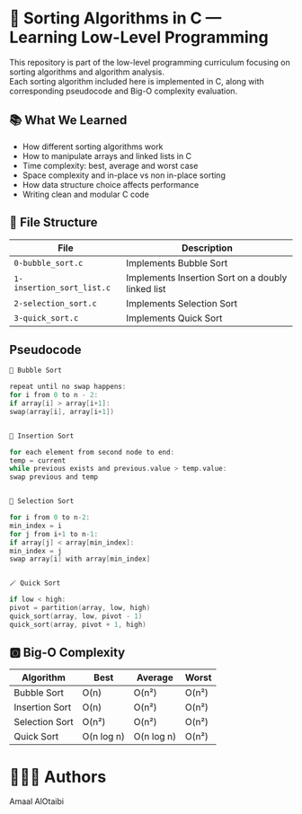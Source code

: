 # 🔄 Sorting Algorithms in C — Learning Low-Level Programming
This repository is part of the low-level programming curriculum focusing on sorting algorithms and algorithm analysis.  
Each sorting algorithm included here is implemented in C, along with corresponding pseudocode and Big-O complexity evaluation.



## 📚 What We Learned

* How different sorting algorithms work
* How to manipulate arrays and linked lists in C
* Time complexity: best, average and worst case
* Space complexity and in-place vs non in-place sorting
* How data structure choice affects performance
* Writing clean and modular C code



## 📂 File Structure

| File | Description |
|------|-------------|
| `0-bubble_sort.c` | Implements Bubble Sort |
| `1-insertion_sort_list.c` | Implements Insertion Sort on a doubly linked list |
| `2-selection_sort.c` | Implements Selection Sort |
| `3-quick_sort.c` | Implements Quick Sort |




## Pseudocode

```c
🫧 Bubble Sort

repeat until no swap happens:
for i from 0 to n - 2:
if array[i] > array[i+1]:
swap(array[i], array[i+1])


📇 Insertion Sort

for each element from second node to end:
temp = current
while previous exists and previous.value > temp.value:
swap previous and temp


🎯 Selection Sort

for i from 0 to n-2:
min_index = i
for j from i+1 to n-1:
if array[j] < array[min_index]:
min_index = j
swap array[i] with array[min_index]


🪄 Quick Sort

if low < high:
pivot = partition(array, low, high)
quick_sort(array, low, pivot - 1)
quick_sort(array, pivot + 1, high)

`````

## 🅾️ Big-O Complexity

| Algorithm | Best | Average | Worst 
|----------|------|---------|-------|
| Bubble Sort | O(n) | O(n²) | O(n²) | 
| Insertion Sort | O(n) | O(n²) | O(n²) |
| Selection Sort | O(n²) | O(n²) | O(n²) |
| Quick Sort | O(n log n) | O(n log n) | O(n²) |


# 👩🏻‍💻 Authors

Amaal AlOtaibi
